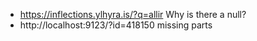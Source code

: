 - https://inflections.ylhyra.is/?q=allir Why is there a null?
- http://localhost:9123/?id=418150 missing parts
